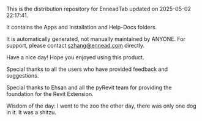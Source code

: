 This is the distribution repository for EnneadTab updated on 2025-05-02 22:17:41.

It contains the Apps and Installation and Help-Docs folders.

It is automatically generated, not manually maintained by ANYONE.
For support, please contact szhang@ennead.com directly.

Have a nice day! Hope you enjoyed using this product.

Special thanks to all the users who have provided feedback and suggestions.

Special thanks to Ehsan and all the pyRevit team for providing the foundation for the Revit Extension.



Wisdom of the day:
I went to the zoo the other day, there was only one dog in it. It was a shitzu.
